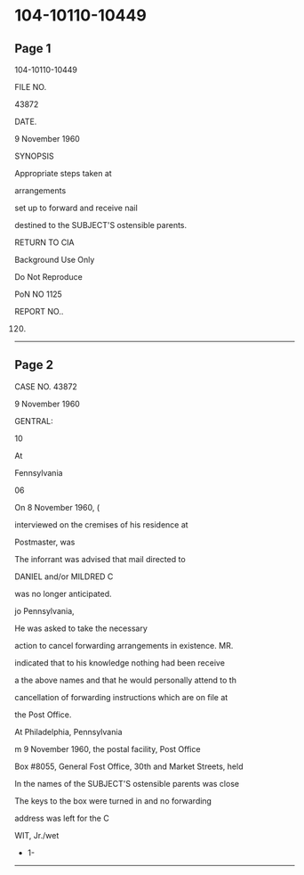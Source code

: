 # 104-10110-10449

## Page 1

104-10110-10449

FILE NO.

43872

DATE.

9 November 1960

SYNOPSIS

Appropriate steps taken at

arrangements

set up to forward and receive nail

destined to the SUBJECT'S ostensible parents.

RETURN TO CIA

Background Use Only

Do Not Reproduce

PoN NO 1125

REPORT NO..

120)

---

## Page 2

CASE NO. 43872

9 November 1960

GENTRAL:

10

At

Fennsylvania

06

On 8 November 1960, (

interviewed on the cremises of his residence at

Postmaster, was

The inforrant was advised that mail directed to

DANIEL and/or MILDRED C

was no longer anticipated.

jo Pennsylvania,

He was asked to take the necessary

action to cancel forwarding arrangements in existence. MR.

indicated that to his knowledge nothing had been receive

a the above names and that he would personally attend to th

cancellation of forwarding instructions which are on file at

the Post Office.

At Philadelphia, Pennsylvania

m 9 November 1960, the postal facility, Post Office

Box #8055, General Fost Office, 30th and Market Streets, held

In the names of the SUBJECT'S ostensible parents was close

The keys to the box were turned in and no forwarding

address was left for the C

WIT, Jr./wet

- 1-

---

